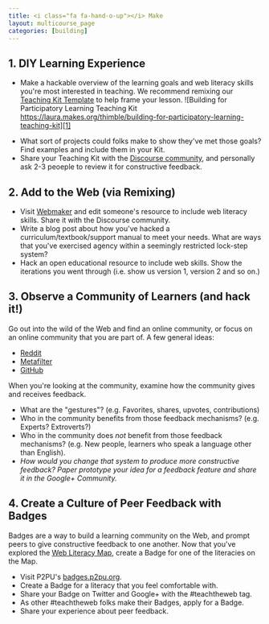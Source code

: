 ```yaml
---
title: <i class="fa fa-hand-o-up"></i> Make
layout: multicourse_page
categories: [building]
---
```


## 1. DIY Learning Experience

* Make a hackable overview of the learning goals and web literacy skills you're most interested in teaching. We recommend remixing our [Teaching Kit Template](https://thimble.webmaker.org/project/10274/remix) to help frame your lesson.
![Building for Participatory Learning Teaching Kit https://laura.makes.org/thimble/building-for-participatory-learning-teaching-kit][1]

[1]: http://i.imgur.com/hooWv49.png
* What sort of projects could folks make to show they've met those goals? Find examples and include them in your Kit.
* Share your Teaching Kit with the <a href="http://discourse.webmakerprototypes.org/category/courses/building">Discourse community</a>, and personally ask 2-3 peoeple to review it for constructive feedback.

## 2. Add to the Web (via Remixing)

* Visit [Webmaker](https://webmaker.org/en-US/resources) and edit someone's resource to include web literacy skills. Share it with the Discourse community. 
* Write a blog post about how you've hacked a curriculum/textbook/support manual to meet your needs. What are ways that you've exercised agency within a seemingly restricted lock-step system?
* Hack an open educational resource to include web skills. Show the iterations you went through (i.e. show us version 1, version 2 and so on.)

## 3. Observe a Community of Learners (and hack it!)

Go out into the wild of the Web and find an online community, or focus on an online community that you are part of. A few general ideas:

* [Reddit](http://www.reddit.com/)
* [Metafilter](http://www.metafilter.com/)
* [GitHub](https://github.com/)

When you're looking at the community, examine how the community gives and receives feedback. 

* What are the "gestures"? (e.g. Favorites, shares, upvotes, contributions)
* Who in the community benefits from those feedback mechanisms? (e.g. Experts? Extroverts?)
* Who in the community does *not* benefit from those feedback mechanisms? (e.g. New people, learners who speak a language other than English).
* *How would you change that system to produce more constructive feedback? Paper prototype your idea for a feedback feature and share it in the Google+ Community.*


## 4. Create a Culture of Peer Feedback with Badges
Badges are a way to build a learning community on the Web, and prompt peers to give constructive feedback to one another. Now that you've explored the [Web Literacy Map](https://wiki.mozilla.org/Webmaker/WebLiteracyMap), create a Badge for one of the literacies on the Map.

* Visit P2PU's [badges.p2pu.org](http://badges.p2pu.org/).
* Create a Badge for a literacy that you feel comfortable with.
* Share your Badge on Twitter and Google+ with the #teachtheweb tag.
* As other #teachtheweb folks make their Badges, apply for a Badge.
* Share your experience about peer feedback.
